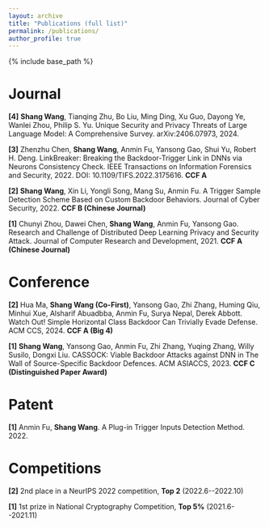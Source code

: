 ```yaml
---
layout: archive
title: "Publications (full list)"
permalink: /publications/
author_profile: true
---
```



{% include base_path %}

Journal
======
**[4]** **Shang Wang**, Tianqing Zhu, Bo Liu, Ming Ding, Xu Guo, Dayong Ye, Wanlei Zhou, Philip S. Yu. Unique Security and Privacy Threats of Large Language Model: A Comprehensive Survey. arXiv:2406.07973, 2024.

**[3]** Zhenzhu Chen, **Shang Wang**, Anmin Fu, Yansong Gao, Shui Yu, Robert H. Deng. LinkBreaker: Breaking the Backdoor-Trigger Link in DNNs via Neurons Consistency Check. IEEE Transactions on Information Forensics and Security, 2022. DOI: 10.1109/TIFS.2022.3175616. **CCF A**

**[2]** **Shang Wang**, Xin Li, Yongli Song, Mang Su, Anmin Fu. A Trigger Sample Detection Scheme Based on Custom Backdoor Behaviors. Journal of Cyber Security, 2022. **CCF B (Chinese Journal)**

**[1]** Chunyi Zhou, Dawei Chen, **Shang Wang**, Anmin Fu, Yansong Gao. Research and Challenge of Distributed Deep Learning Privacy and Security Attack. Journal of Computer Research and Development, 2021. **CCF A (Chinese Journal)**

Conference
======
**[2]** Hua Ma, **Shang Wang (Co-First)**, Yansong Gao, Zhi Zhang, Huming Qiu, Minhui Xue, Alsharif Abuadbba, Anmin Fu, Surya Nepal, Derek Abbott. Watch Out! Simple Horizontal Class Backdoor Can Trivially Evade Defense. ACM CCS, 2024. **CCF A (Big 4)**

**[1]** **Shang Wang**, Yansong Gao, Anmin Fu, Zhi Zhang, Yuqing Zhang, Willy Susilo, Dongxi Liu. CASSOCK: Viable Backdoor Attacks against DNN in The Wall of Source-Specific Backdoor Defences. ACM ASIACCS, 2023. **CCF C (Distinguished Paper Award)**

Patent
======
**[1]** Anmin Fu, **Shang Wang**. A Plug-in Trigger Inputs Detection Method. 2022.

Competitions
======
**[2]** 2nd place in a NeurIPS 2022 competition, **Top 2** (2022.6--2022.10)

**[1]** 1st prize in National Cryptography Competition, **Top 5%** (2021.6--2021.11) 
